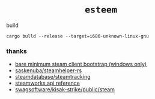 <h1 align="center"><code>esteem</code></h1>


build

```
cargo bulld --release --target=i686-unknown-linux-gnu
```

### thanks

 - [bare minimum steam client bootstrap (windows only)](https://gist.github.com/he1a2s0/a99be14877a83a96ee72f8538c582bf7)
 - [saskenuba/steamhelper-rs](https://github.com/saskenuba/steamhelper-rs)
 - [steamdatabase/steamtracking](https://github.com/steamdatabase/steamtracking)
 - [steamworks api reference](https://partner.steamgames.com/doc/api)
 - [swagsoftware/kisak-strike/public/steam](https://github.com/swagsoftware/kisak-strike/tree/master/public/steam)
